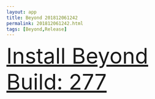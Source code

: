 ```yaml
---
layout: app
title: Beyond 201812061242
permalink: 201812061242.html
tags: [Beyond,Release]
---
```

<div class="pure-g">
    <div class="pure-u-1-1" style="font-size: 4em">
        <a class="pure-button-primary" href="itms-services://?action=download-manifest&url=https%3A%2F%2Flitsungyisigono.github.io%2FTestScript%2Fmanifests%2F201812061242.plist"><i class="fa fa-download" aria-hidden="true"></i>Install Beyond Build: 277</a>
    </div>
</div>